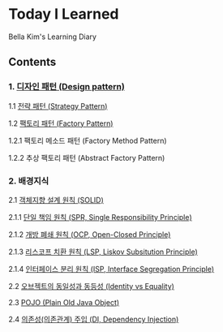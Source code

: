 # Today I Learned 
Bella Kim's Learning Diary

## Contents

### 1. [디자인 패턴 (Design pattern)](https://github.com/pong-pong/--Today-I-Learned--/blob/master/%EB%94%94%EC%9E%90%EC%9D%B8%20%ED%8C%A8%ED%84%B4%20(Design%20Pattern).md)
1.1 [전략 패턴 (Strategy Pattern)](https://github.com/pong-pong/--Today-I-Learned--/blob/master/%EC%A0%84%EB%9E%B5%20%ED%8C%A8%ED%84%B4%20(Strategy%20Pattern).md) 

1.2 [팩토리 패턴 (Factory Pattern)](https://github.com/pong-pong/--Today-I-Learned--/blob/master/%ED%8C%A9%ED%86%A0%EB%A6%AC%20%ED%8C%A8%ED%84%B4%20(Factory%20Pattern).md)

1.2.1 팩토리 메소드 패턴 (Factory Method Pattern)

1.2.2 추상 팩토리 패턴 (Abstract Factory Pattern)

### 2. 배경지식
2.1 [객체지향 설계 원칙 (SOLID)](https://github.com/pong-pong/--Today-I-Learned--/blob/master/%EA%B0%9D%EC%B2%B4%EC%A7%80%ED%96%A5%20%EC%84%A4%EA%B3%84%20%EC%9B%90%EC%B9%99%20(SOLID).md)

2.1.1 [단일 책임 원칙 (SPR, Single Responsibility Principle)](https://github.com/pong-pong/--Today-I-Learned--/blob/master/%EB%8B%A8%EC%9D%BC%20%EC%B1%85%EC%9E%84%20%EC%9B%90%EC%B9%99%20(SRP%2C%20Single%20Responsibility%20Principle).md)

2.1.2 [개방 폐쇄 원칙 (OCP, Open-Closed Principle)](https://github.com/pong-pong/--Today-I-Learned--/blob/master/%EA%B0%9C%EB%B0%A9%20%ED%8F%90%EC%87%84%20%EC%9B%90%EC%B9%99%20(OCP%2C%20Open-Closed%20Principle).md)

2.1.3 [리스코프 치환 원칙 (LSP, Liskov Subsitution Principle)](https://github.com/pong-pong/--Today-I-Learned--/blob/master/%EB%A6%AC%EC%8A%A4%EC%BD%94%ED%94%84%20%EC%B9%98%ED%99%98%20%EC%9B%90%EC%B9%99%20(Liskov%20Subsitution%20Principle).md)

2.1.4 [인터페이스 분리 원칙 (ISP, Interface Segregation Principle)](https://github.com/pong-pong/--Today-I-Learned--/blob/master/%EC%9D%B8%ED%84%B0%ED%8E%98%EC%9D%B4%EC%8A%A4%20%EB%B6%84%EB%A6%AC%20%EC%9B%90%EC%B9%99%20(ISP%2C%20Interface%20Segregation%20Principle).md)

2.2 [오브젝트의 동일성과 동등성 (Identity vs Equality)](https://github.com/pong-pong/--Today-I-Learned--/blob/master/%EC%98%A4%EB%B8%8C%EC%A0%9D%ED%8A%B8%EC%9D%98%20%EB%8F%99%EC%9D%BC%EC%84%B1%EA%B3%BC%20%EB%8F%99%EB%93%B1%EC%84%B1%20(Identity%20vs%20Equality).md)

2.3 [POJO (Plain Old Java Object)](https://github.com/pong-pong/--Today-I-Learned--/blob/master/POJO%20(Plain%20Old%20Java%20Object).md)

2.4 [의존성(의존관계) 주입 (DI, Dependency Injection)](https://github.com/pong-pong/--Today-I-Learned--/blob/master/%EC%9D%98%EC%A1%B4%EC%84%B1(%EC%9D%98%EC%A1%B4%EA%B4%80%EA%B3%84)%20%EC%A3%BC%EC%9E%85%20(DI%2C%20Dependency%20Injection).md)